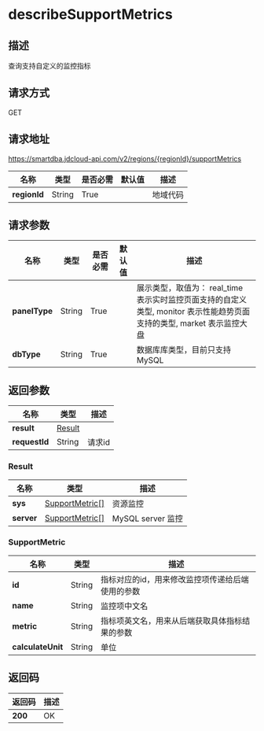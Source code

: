 # describeSupportMetrics


## 描述
查询支持自定义的监控指标

## 请求方式
GET

## 请求地址
https://smartdba.jdcloud-api.com/v2/regions/{regionId}/supportMetrics

|名称|类型|是否必需|默认值|描述|
|---|---|---|---|---|
|**regionId**|String|True| |地域代码|

## 请求参数
|名称|类型|是否必需|默认值|描述|
|---|---|---|---|---|
|**panelType**|String|True| |展示类型，取值为： real_time 表示实时监控页面支持的自定义类型, monitor 表示性能趋势页面支持的类型, market 表示监控大盘|
|**dbType**|String|True| |数据库库类型，目前只支持MySQL|


## 返回参数
|名称|类型|描述|
|---|---|---|
|**result**|[Result](describesupportmetrics#result)| |
|**requestId**|String|请求id|


### <div id="Result">Result</div>
|名称|类型|描述|
|---|---|---|
|**sys**|[SupportMetric[]](describesupportmetrics#supportmetric)|资源监控|
|**server**|[SupportMetric[]](describesupportmetrics#supportmetric)|MySQL server 监控|
### <div id="SupportMetric">SupportMetric</div>
|名称|类型|描述|
|---|---|---|
|**id**|String|指标对应的id，用来修改监控项传递给后端使用的参数|
|**name**|String|监控项中文名|
|**metric**|String|指标项英文名，用来从后端获取具体指标结果的参数|
|**calculateUnit**|String|单位|

## 返回码
|返回码|描述|
|---|---|
|**200**|OK|
